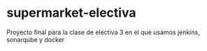 # supermarket-electiva
Proyecto final para la clase de electiva 3 en el que usamos jenkins, sonarqube y docker
